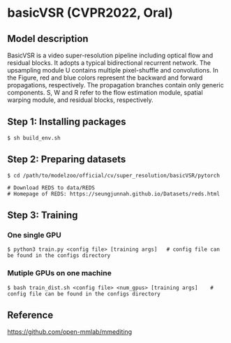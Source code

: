 # basicVSR (CVPR2022, Oral)

## Model description

BasicVSR is a video super-resolution pipeline including optical flow and residual blocks. It adopts a typical bidirectional recurrent network. The upsampling module U contains multiple pixel-shuffle and convolutions. In the Figure, red and blue colors represent the backward and forward propagations, respectively. The propagation branches contain only generic components. S, W and R refer to the flow estimation module, spatial warping module, and residual blocks, respectively.

## Step 1: Installing packages

```shell
$ sh build_env.sh
```

## Step 2: Preparing datasets


```shell
$ cd /path/to/modelzoo/official/cv/super_resolution/basicVSR/pytorch

# Download REDS to data/REDS  
# Homepage of REDS: https://seungjunnah.github.io/Datasets/reds.html

```

## Step 3: Training

### One single GPU
```shell
$ python3 train.py <config file> [training args]   # config file can be found in the configs directory
```

### Mutiple GPUs on one machine
```shell
$ bash train_dist.sh <config file> <num_gpus> [training args]    # config file can be found in the configs directory 
```

## Reference
https://github.com/open-mmlab/mmediting
